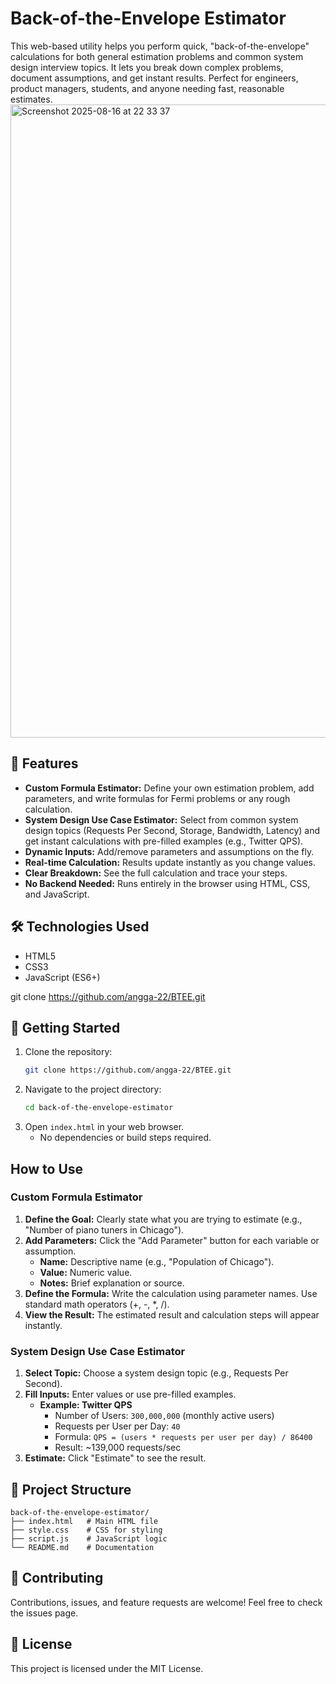 # Back-of-the-Envelope Estimator

This web-based utility helps you perform quick, "back-of-the-envelope" calculations for both general estimation problems and common system design interview topics. It lets you break down complex problems, document assumptions, and get instant results. Perfect for engineers, product managers, students, and anyone needing fast, reasonable estimates.
<img width="1539" height="1013" alt="Screenshot 2025-08-16 at 22 33 37" src="https://github.com/user-attachments/assets/0cbd845e-307a-4b57-a065-ee4fbd7c10c9" />

## 🌟 Features

- **Custom Formula Estimator:** Define your own estimation problem, add parameters, and write formulas for Fermi problems or any rough calculation.
- **System Design Use Case Estimator:** Select from common system design topics (Requests Per Second, Storage, Bandwidth, Latency) and get instant calculations with pre-filled examples (e.g., Twitter QPS).
- **Dynamic Inputs:** Add/remove parameters and assumptions on the fly.
- **Real-time Calculation:** Results update instantly as you change values.
- **Clear Breakdown:** See the full calculation and trace your steps.
- **No Backend Needed:** Runs entirely in the browser using HTML, CSS, and JavaScript.

## 🛠️ Technologies Used

- HTML5
- CSS3
- JavaScript (ES6+)

git clone https://github.com/angga-22/BTEE.git

## 🚀 Getting Started

1. Clone the repository:
   ```bash
   git clone https://github.com/angga-22/BTEE.git
   ```
2. Navigate to the project directory:
   ```bash
   cd back-of-the-envelope-estimator
   ```
3. Open `index.html` in your web browser.
   - No dependencies or build steps required.

## How to Use

### Custom Formula Estimator

1. **Define the Goal:** Clearly state what you are trying to estimate (e.g., "Number of piano tuners in Chicago").
2. **Add Parameters:** Click the "Add Parameter" button for each variable or assumption.
   - **Name:** Descriptive name (e.g., "Population of Chicago").
   - **Value:** Numeric value.
   - **Notes:** Brief explanation or source.
3. **Define the Formula:** Write the calculation using parameter names. Use standard math operators (+, -, \*, /).
4. **View the Result:** The estimated result and calculation steps will appear instantly.

### System Design Use Case Estimator

1. **Select Topic:** Choose a system design topic (e.g., Requests Per Second).
2. **Fill Inputs:** Enter values or use pre-filled examples.
   - **Example: Twitter QPS**
     - Number of Users: `300,000,000` (monthly active users)
     - Requests per User per Day: `40`
     - Formula: `QPS = (users * requests per user per day) / 86400`
     - Result: ~139,000 requests/sec
3. **Estimate:** Click "Estimate" to see the result.

## 📁 Project Structure

```
back-of-the-envelope-estimator/
├── index.html   # Main HTML file
├── style.css    # CSS for styling
├── script.js    # JavaScript logic
└── README.md    # Documentation
```

## 🤝 Contributing

Contributions, issues, and feature requests are welcome! Feel free to check the issues page.

## 📄 License

This project is licensed under the MIT License.

